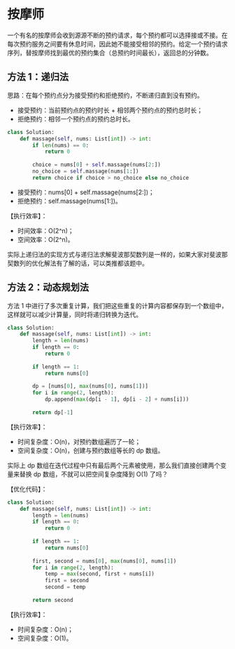 # 按摩师
一个有名的按摩师会收到源源不断的预约请求，每个预约都可以选择接或不接。在每次预约服务之间要有休息时间，因此她不能接受相邻的预约。给定一个预约请求序列，替按摩师找到最优的预约集合（总预约时间最长），返回总的分钟数。

## 方法 1：递归法
思路：在每个预约点分为接受预约和拒绝预约，不断递归直到没有预约。
- 接受预约：当前预约点的预约时长 + 相邻两个预约点的预约总时长；
- 拒绝预约：相邻一个预约点的预约总时长。

```python
class Solution:
    def massage(self, nums: List[int]) -> int:
        if len(nums) == 0:
            return 0
            
        choice = nums[0] + self.massage(nums[2:])
        no_choice = self.massage(nums[1:])
        return choice if choice > no_choice else no_choice
```
- 接受预约：nums[0] + self.massage(nums[2:])；
- 拒绝预约：self.massage(nums[1:])。

【执行效率】：
- 时间效率：O(2^n)；
- 空间效率：O(2^n)。

实际上递归法的实现方式与递归法求解斐波那契数列是一样的，如果大家对斐波那契数列的优化解法有了解的话，可以类推都该题中。

## 方法 2：动态规划法
方法 1 中进行了多次重复计算，我们把这些重复的计算内容都保存到一个数组中，这样就可以减少计算量，同时将递归转换为迭代。

```python
class Solution:
    def massage(self, nums: List[int]) -> int:
        length = len(nums)
        if length == 0:
            return 0
            
        if length == 1:
            return nums[0]
            
        dp = [nums[0], max(nums[0], nums[1])]
        for i in range(2, length):
            dp.append(max(dp[i - 1], dp[i - 2] + nums[i]))
            
        return dp[-1]
```

【执行效率】：
- 时间复杂度：O(n)，对预约数组遍历了一轮；
- 空间复杂度：O(n)，创建与预约数组等长的 dp 数组。

实际上 dp 数组在迭代过程中只有最后两个元素被使用，那么我们直接创建两个变量来替换 dp 数组，不就可以把空间复杂度降到 O(1) 了吗？

【优化代码】：
```python
class Solution:
    def massage(self, nums: List[int]) -> int:
        length = len(nums)
        if length == 0:
            return 0
        
        if length == 1:
            return nums[0]
        
        first, second = nums[0], max(nums[0], nums[1])        
        for i in range(2, length):
            temp = max(second, first + nums[i])
            first = second
            second = temp
        
        return second
```

【执行效率】：
- 时间复杂度：O(n)；
- 空间复杂度：O(1)。